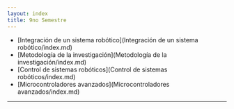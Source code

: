 ```yaml
---
layout: index
title: 9no Semestre
---
```


* [Integración de un sistema robótico](Integración de un sistema robótico/index.md)
* [Metodología de la investigación](Metodología de la investigación/index.md)
* [Control de sistemas robóticos](Control de sistemas robóticos/index.md)
* [Microcontroladores avanzados](Microcontroladores avanzados/index.md)

---------------------------------------------
